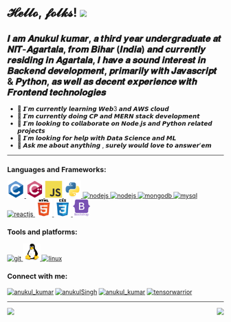 <!-- ### I am [Anukul](https://drive.google.com/file/d/1GrncE-LrTObbN-lv5aQpjaZNsGDOVjny/view?usp=sharing), a web developer, profound with <strong>CSS3</strong> and <strong>MERN stack<strong/> and interested in Statistical learning and <strong>ML</strong> <br><hr/>

###

<br>[More about me](https://anukul-portfolio.netlify.app/)<br>

<img alt="GIF" src="https://media.giphy.com/media/jTNG3RF6EwbkpD4LZx/giphy.gif" /><br><br>

- 🔭 I’m currently working with MERN stack
- 🌱 I’m currently learning Vue.js and Python
- 👯 I’m looking to collaborate on web development
- 🤔 I’m looking for help with graphics designing and Machine learning
- 💬 Ask me about anything , surely would love to answer'em
- 📫 How to reach me: on any of the social media platforms
- 
- ⚡ Fun fact: Flexbox rather than Grid
 -->
 # 𝓗𝓮𝓵𝓵𝓸, 𝓯𝓸𝓵𝓴𝓼! <img src="https://media.giphy.com/media/Q7LHmoFwVP6Yc1swZs/giphy.gif" width="50px">
 ## 𝑰 𝒂𝒎 𝑨𝒏𝒖𝒌𝒖𝒍 𝒌𝒖𝒎𝒂𝒓, 𝒂 𝒕𝒉𝒊𝒓𝒅 𝒚𝒆𝒂𝒓 𝒖𝒏𝒅𝒆𝒓𝒈𝒓𝒂𝒅𝒖𝒂𝒕𝒆 𝒂𝒕 𝑵𝑰𝑻-𝑨𝒈𝒂𝒓𝒕𝒂𝒍𝒂, 𝒇𝒓𝒐𝒎 𝑩𝒊𝒉𝒂𝒓 (𝑰𝒏𝒅𝒊𝒂) 𝒂𝒏𝒅 𝒄𝒖𝒓𝒓𝒆𝒏𝒕𝒍𝒚 𝒓𝒆𝒔𝒊𝒅𝒊𝒏𝒈 𝒊𝒏 𝑨𝒈𝒂𝒓𝒕𝒂𝒍𝒂, 𝑰 𝒉𝒂𝒗𝒆 𝒂 𝒔𝒐𝒖𝒏𝒅 𝒊𝒏𝒕𝒆𝒓𝒆𝒔𝒕 𝒊𝒏 𝑩𝒂𝒄𝒌𝒆𝒏𝒅 𝒅𝒆𝒗𝒆𝒍𝒐𝒑𝒎𝒆𝒏𝒕, 𝒑𝒓𝒊𝒎𝒂𝒓𝒊𝒍𝒚 𝒘𝒊𝒕𝒉 𝑱𝒂𝒗𝒂𝒔𝒄𝒓𝒊𝒑𝒕 & 𝑷𝒚𝒕𝒉𝒐𝒏, 𝒂𝒔 𝒘𝒆𝒍𝒍 𝒂𝒔 𝒅𝒆𝒄𝒆𝒏𝒕 𝒆𝒙𝒑𝒆𝒓𝒊𝒆𝒏𝒄𝒆 𝒘𝒊𝒕𝒉 𝑭𝒓𝒐𝒏𝒕𝒆𝒏𝒅 𝒕𝒆𝒄𝒉𝒏𝒐𝒍𝒐𝒈𝒊𝒆𝒔


- 🔭 𝙄'𝙢 𝙘𝙪𝙧𝙧𝙚𝙣𝙩𝙡𝙮 𝙡𝙚𝙖𝙧𝙣𝙞𝙣𝙜 𝙒𝙚𝙗3 𝙖𝙣𝙙 𝘼𝙒𝙎 𝙘𝙡𝙤𝙪𝙙
- 🌱 𝙄’𝙢 𝙘𝙪𝙧𝙧𝙚𝙣𝙩𝙡𝙮 𝙙𝙤𝙞𝙣𝙜 𝘾𝙋 𝙖𝙣𝙙 𝙈𝙀𝙍𝙉 𝙨𝙩𝙖𝙘𝙠 𝙙𝙚𝙫𝙚𝙡𝙤𝙥𝙢𝙚𝙣𝙩
- 👯 𝙄’𝙢 𝙡𝙤𝙤𝙠𝙞𝙣𝙜 𝙩𝙤 𝙘𝙤𝙡𝙡𝙖𝙗𝙤𝙧𝙖𝙩𝙚 𝙤𝙣 𝙉𝙤𝙙𝙚.𝙟𝙨 𝙖𝙣𝙙 𝙋𝙮𝙩𝙝𝙤𝙣 𝙧𝙚𝙡𝙖𝙩𝙚𝙙 𝙥𝙧𝙤𝙟𝙚𝙘𝙩𝙨
- 🤔 𝙄’𝙢 𝙡𝙤𝙤𝙠𝙞𝙣𝙜 𝙛𝙤𝙧 𝙝𝙚𝙡𝙥 𝙬𝙞𝙩𝙝 𝘿𝙖𝙩𝙖 𝙎𝙘𝙞𝙚𝙣𝙘𝙚 𝙖𝙣𝙙 𝙈𝙇
- 💬 𝘼𝙨𝙠 𝙢𝙚 𝙖𝙗𝙤𝙪𝙩 𝙖𝙣𝙮𝙩𝙝𝙞𝙣𝙜 , 𝙨𝙪𝙧𝙚𝙡𝙮 𝙬𝙤𝙪𝙡𝙙 𝙡𝙤𝙫𝙚 𝙩𝙤 𝙖𝙣𝙨𝙬𝙚𝙧'𝙚𝙢
<hr/>
<h3 align="left">Languages and Frameworks:</h3>
<p align="left">
  <!-- C -->
  <a href="https://www.cprogramming.com/" target="_blank" rel="noreferrer">
    <img
      src="https://raw.githubusercontent.com/devicons/devicon/master/icons/c/c-original.svg"
      alt="c"
      width="40"
      height="40"
    />
  </a>

  <!-- C++ -->
  <a href="https://www.w3schools.com/cpp/" target="_blank" rel="noreferrer">
    <img
      src="https://raw.githubusercontent.com/devicons/devicon/master/icons/cplusplus/cplusplus-original.svg"
      alt="cplusplus"
      width="40"
      height="40"
    />
  </a>
 <!-- JavaScript -->
  <a href="https://developer.mozilla.org/en-US/docs/Web/JavaScript" target="_blank" rel="noreferrer">
    <img
      src="https://raw.githubusercontent.com/devicons/devicon/master/icons/javascript/javascript-original.svg"
      alt="javascript"
      width="40"
      height="40"
    />
  </a>

  <!-- Python -->
  <a href="https://www.python.org" target="_blank" rel="noreferrer">
    <img
      src="https://raw.githubusercontent.com/devicons/devicon/master/icons/python/python-original.svg"
      alt="python"
      width="40"
      height="40"
    />
  </a>
  <!-- Node js -->
  <a href="https://www.nodejs.org" target="_blank" rel="noreferrer">
    <img
      src="https://upload.wikimedia.org/wikipedia/commons/thumb/d/d9/Node.js_logo.svg/590px-Node.js_logo.svg.png?20170401104355"
      alt="nodejs"
      width="50"
      height="40"
    />
  </a>
  <!-- Django -->
  <a href="https://www.nodejs.org" target="_blank" rel="noreferrer">
    <img
      src="https://upload.wikimedia.org/wikipedia/commons/thumb/7/75/Django_logo.svg/260px-Django_logo.svg.png?20101010121142"
      alt="nodejs"
      width="65"
      height="40"
    />
  </a>
  <!-- MongoDB -->
  <a href="https://www.mongodb.org" target="_blank" rel="noreferrer">
    <img
      src="https://upload.wikimedia.org/wikipedia/commons/thumb/9/93/MongoDB_Logo.svg/512px-MongoDB_Logo.svg.png?20190626143224"
      alt="mongodb"
      width="80"
      height="35"
    />
  </a>
  <!-- MySQl -->
  <a href="https://www.mysql.org" target="_blank" rel="noreferrer">
    <img
      src="https://upload.wikimedia.org/wikipedia/commons/thumb/b/b2/Database-mysql.svg/424px-Database-mysql.svg.png?20120119124903"
      alt="mysql"
      width="75"
      height="55"
    />
  </a>
 <!-- React js -->
  <a href="https://www.reactjs.org" target="_blank" rel="noreferrer">
    <img
      src="https://upload.wikimedia.org/wikipedia/commons/thumb/a/a7/React-icon.svg/512px-React-icon.svg.png?20220125121207"
      alt="reactjs"
      width="40"
      height="40"
    />
  </a>

  <!-- HTML5 -->
  <a href="https://www.w3.org/html/" target="_blank" rel="noreferrer">
    <img
      src="https://raw.githubusercontent.com/devicons/devicon/master/icons/html5/html5-original-wordmark.svg"
      alt="html5"
      width="40"
      height="40"
    />
  </a>

  <!-- CSS3 -->
  <a href="https://www.w3schools.com/css/" target="_blank" rel="noreferrer">
    <img
      src="https://raw.githubusercontent.com/devicons/devicon/master/icons/css3/css3-original-wordmark.svg"
      alt="css3"
      width="40"
      height="40"
    />
  </a>

  <!-- Bootstrap -->
  <a href="https://getbootstrap.com" target="_blank" rel="noreferrer">
    <img
      src="https://raw.githubusercontent.com/devicons/devicon/master/icons/bootstrap/bootstrap-plain-wordmark.svg"
      alt="bootstrap"
      width="40"
      height="40"
    />
  </a>
</p>

<h3 align="left">Tools and platforms:</h3>
<p align="left">
  <!-- Git -->
  <a href="https://git-scm.com/" target="_blank" rel="noreferrer">
    <img
      src="https://www.vectorlogo.zone/logos/git-scm/git-scm-icon.svg"
      alt="git"
      width="40"
      height="40"
    />
  </a>
  <!-- Linux -->
  <a href="https://www.linux.org/" target="_blank" rel="noreferrer">
    <img
      src="https://raw.githubusercontent.com/devicons/devicon/master/icons/linux/linux-original.svg"
      alt="linux"
      width="40"
      height="40"
    />
  </a>
   <!-- Postman -->
  <a href="https://www.postman.org/" target="_blank" rel="noreferrer">
    <img
      src="https://res.cloudinary.com/postman/image/upload/t_team_logo/v1629869194/team/2893aede23f01bfcbd2319326bc96a6ed0524eba759745ed6d73405a3a8b67a8"
      alt="linux"
      width="40"
      height="40"
    />
  </a>
</p>
<h3 align="left">Connect with me:</h3>
<p align="left">
  <a href="https://www.linkedin.com/in/anukul-kumar-51360519b/" target="blank"
    ><img
      align="center"
      src="https://raw.githubusercontent.com/rahuldkjain/github-profile-readme-generator/master/src/images/icons/Social/linked-in-alt.svg"
      alt="anukul_kumar"
      height="30"
      width="40"
  /></a>
  <a href="https://anukulsingh.github.io" target="blank"
    ><img
      align="center"
      src="https://encrypted-tbn0.gstatic.com/images?q=tbn:ANd9GcRLfKG-BSPR1rrEuNokwvAD3mEtdBISDMp34A&usqp=CAU"
      alt="anukulSingh"
      height="30"
      width="40"
  /></a>
  <a href="https://codeforces.com/profile/Anukul592" target="blank"
    ><img
      align="center"
      src="https://raw.githubusercontent.com/rahuldkjain/github-profile-readme-generator/master/src/images/icons/Social/codeforces.svg"
      alt="anukul_kumar"
      height="30"
      width="40"
  /></a>
  <a href="https://codesandbox.io/u/anukulSingh" target="blank"
    ><img
      align="center"
      src="https://encrypted-tbn0.gstatic.com/images?q=tbn:ANd9GcQbT9MpV1lycesHO4LmidCEYaqQaJCEo8-4mg&usqp=CAU"
      alt="tensorwarrior"
      height="30"
      width="40"
  /></a>
</p>

<hr/>
 <a>
  <img align="left" src="https://github-readme-stats.vercel.app/api?username=anukulSingh&hide=contribs&show_icons=true&theme=dark&hide_border=true" />
</a>
 <a>
  <img align="right" src="https://github-readme-stats.vercel.app/api/top-langs/?username=anukulSingh&langs_count=6&layout=compact&theme=dark&hide_border=true" />
</a>

<!--  [![Readme Card](https://github-readme-stats.vercel.app/api/pin/?username=anukulSingh&repo=github-readme-stats)] -->
<!-- Actual text -->

<!-- You can find me on [![Twitter][1.2]][1], or on [![LinkedIn][2.2]][2].
 -->
<!-- Icons -->

<!-- [1.2]: http://i.imgur.com/wWzX9uB.png (twitter icon without padding)
[2.2]: https://raw.githubusercontent.com/MartinHeinz/MartinHeinz/master/linkedin-3-16.png (LinkedIn icon without padding)

<!-- Links to your social media accounts -->

<!-- [1]: https://twitter.com/AnukulK34195260 -->
<!-- [2]: https://www.linkedin.com/in/anukul-kumar-51360519b/ -->
<!--  --> 
